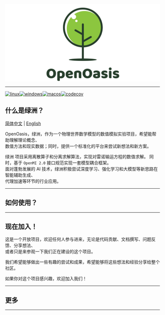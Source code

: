 <img src="./Doc/assets/Logo/logo.png" alt="">

---------------------------------------------------------------------------------
<!-- [![pyOasis](https://github.com/NumHub612/OpenOasis/actions/workflows/py.yml/badge.svg)](https://github.com/NumHub612/OpenOasis/actions/workflows/py.yml) -->

[![linux](https://github.com/NumHub612/OpenOasis/actions/workflows/linux.yml/badge.svg?branch=main&event=push)](https://github.com/NumHub612/OpenOasis/actions/workflows/linux.yml)[![windows](https://github.com/NumHub612/OpenOasis/actions/workflows/windows.yml/badge.svg)](https://github.com/NumHub612/OpenOasis/actions/workflows/windows.yml)[![macos](https://github.com/NumHub612/OpenOasis/actions/workflows/macos.yml/badge.svg)](https://github.com/NumHub612/OpenOasis/actions/workflows/macos.yml)[![codecov](https://codecov.io/gh/NumHub612/OpenOasis/graph/badge.svg?token=MP9A5GAI9Z)](https://codecov.io/gh/NumHub612/OpenOasis)


## 什么是绿洲？

[简体中文](README.md) | [English](README.md)

OpenOasis，绿洲，作为一个物理世界数学模型的数值模拟实验项目，希望能帮助理解理论概念、  
数值方法和现实数据；同时，提供一个标准化的平台来尝试新想法和新方案。  

绿洲 项目采用离散算子和分离求解算法，实现对雷诺输运方程的数值求解。
同时，基于 `OpenMI 2.0` 接口规范实现一套模型耦合框架。  
面对蓬勃发展的 AI 技术，绿洲积极尝试深度学习、强化学习和大模型等新思路在智能辅助生成、  
代理加速等环节的行业应用。  

---------------------------------------------------------------------------------

## 如何使用？


---------------------------------------------------------------------------------

## 现在加入！  

这是一个开放项目，欢迎任何人参与进来，无论是代码贡献、文档撰写、问题反馈、分享想法、  
或者只是来参观一下我们正在建设的这个项目。  

我们希望能够做出一些有趣的尝试和成果，希望能够将这些想法和经验分享给整个社区。

如果你对这个项目感兴趣，欢迎加入我们！



---------------------------------------------------------------------------------

## 更多


---------------------------------------------------------------------------------

